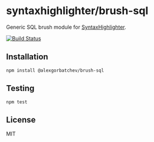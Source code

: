 # syntaxhighlighter/brush-sql

Generic SQL brush module for [SyntaxHighlighter](https://github.com/syntaxhighlighter).

[![Build Status](https://travis-ci.org/syntaxhighlighter/brush-sql.svg)](https://travis-ci.org/syntaxhighlighter/brush-sql)

## Installation

    npm install @alexgorbatchev/brush-sql

## Testing

    npm test

## License

MIT
